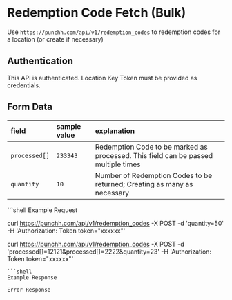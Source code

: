 # Redemption Code Fetch (Bulk)

<p>Use <code>https://punchh.com/api/v1/redemption_codes</code> to redemption codes for a location (or create if necessary)</p>
<h2><a aria-hidden="true" href="#authentication" class="anchor" id="user-content-authentication"><span class="octicon octicon-link"></span></a>Authentication</h2>
<p>This API is authenticated. Location Key Token must be provided as credentials.</p>
<h2><a aria-hidden="true" href="#form-data" class="anchor" id="user-content-form-data"><span class="octicon octicon-link"></span></a>Form Data</h2>
<table>
  <thead>
    <tr>
      <th align="left"><strong>field</strong></th>
      <th align="left"><strong>sample value</strong></th>
      <th align="left"><strong>explanation</strong></th>
    </tr>
  </thead>
  <tbody>
    <tr>
      <td align="left"><code>processed[]</code></td>
      <td align="left"><code>233343</code></td>
      <td align="left">Redemption Code to be marked as processed. This field can be passed multiple times</td>
    </tr>
    <tr>
      <td align="left"><code>quantity</code></td>
      <td align="left"><code>10</code></td>
      <td align="left">Number of Redemption Codes to be returned; Creating as many as necessary</td>
    </tr>
  </tbody>
</table>
```shell
Example Request

curl https://punchh.com/api/v1/redemption_codes -X POST -d 'quantity=50' -H 'Authorization: Token token="xxxxxx"'

curl https://punchh.com/api/v1/redemption_codes -X POST -d 'processed[]=12121&amp;processed[]=2222&amp;quantity=23' -H 'Authorization: Token token="xxxxxx"'
```
```shell
Example Response
```
```shell
Error Response
```